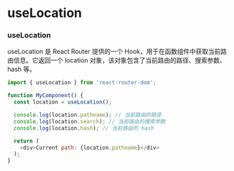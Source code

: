 # useLocation

### useLocation

useLocation 是 React Router 提供的一个 Hook，用于在函数组件中获取当前路由信息。它返回一个 location 对象，该对象包含了当前路由的路径、搜索参数、hash 等。

```js
import { useLocation } from 'react-router-dom';

function MyComponent() {
  const location = useLocation();

  console.log(location.pathname); // 当前路由的路径
  console.log(location.search); // 当前路由的搜索参数
  console.log(location.hash); // 当前路由的 hash

  return (
    <div>Current path: {location.pathname}</div>
  );
}
```
